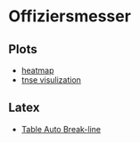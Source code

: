 # Offiziersmesser



## Plots

- [heatmap](plot/tsne.py)
- [tnse visulization](plot/tsne.py)

## Latex 

- [Table Auto Break-line](latex/table.md) 










